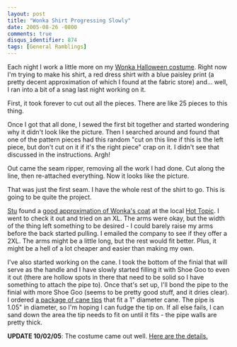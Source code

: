 ```yaml
---
layout: post
title: "Wonka Shirt Progressing Slowly"
date: 2005-08-26 -0800
comments: true
disqus_identifier: 874
tags: [General Ramblings]
---
```

Each night I work a little more on my [Wonka Halloween
costume](http://paraesthesia.com/archive/2005/08/18/willy-wonka-for-halloween.aspx).
Right now I'm trying to make his shirt, a red dress shirt with a blue
paisley print (a pretty decent approximation of which I found at the
fabric store) and... well, I ran into a bit of a snag last night working
on it.
 
 First, it took forever to cut out all the pieces. There are like 25
pieces to this thing.
 
 Once I got that all done, I sewed the first bit together and started
wondering why it didn't look like the picture. Then I searched around
and found that one of the pattern pieces had this random "cut on this
line if this is the left piece, but don't cut on it if it's the right
piece" crap on it. I didn't see that discussed in the instructions.
Argh!
 
 Out came the seam ripper, removing all the work I had done. Cut along
the line, then re-attached everything. Now it looks like the picture.
 
 That was just the first seam. I have the whole rest of the shirt to go.
This is going to be quite the project.
 
 [Stu](http://www.stuartthompson.net) found a [good approximation of
Wonka's coat](http://www.redballs.com/id50.html) at the local [Hot
Topic](http://www.hottopic.com/). I went to check it out and tried on an
XL. The arms were okay, but the width of the thing left something to be
desired - I could barely raise my arms before the back started pulling.
I emailed the company to see if they offer a 2XL. The arms might be a
little long, but the rest would fit better. Plus, it might be a hell of
a lot cheaper and easier than making my own.
 
 I've also started working on the cane. I took the bottom of the finial
that will serve as the handle and I have slowly started filling it with
Shoe Goo to even it out (there are hollow spots in there that need to be
solid so I have something to attach the pipe to). Once that's set up,
I'll bond the pipe to the finial with more Shoe Goo (seems to be pretty
good stuff, and it dries clear). I ordered [a package of cane
tips](http://www.healthfancy.com/shop_product.asp?category=CANES&sku=INV408504)
that fit a 1" diameter cane. The pipe is 1.05" in diameter, so I'm
hoping I can fudge the tip on. If all else fails, I can sand down the
area the tip needs to fit on until it fits - the pipe walls are pretty
thick.

**UPDATE 10/02/05**: The costume came out well. [Here are the
details.](/archive/2005/10/02/wonka-costume-complete.aspx)

